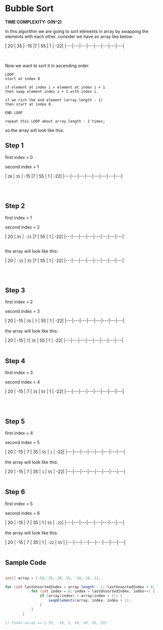 # Bubble Sort
**TIME COMPLEXITY: O(N^2)**

In this algorithm we are going to sort elements in array by swapping the elements with each other.
consider we have an array like below:

| 20 | 35 | -15 |7 | 55 | 1 | -22| 
|---|---|---|---|---|---|---|---|

<br></br>
Now we want to sort it in ascending order.

```
LOOP
start at index 0

if element at index i > element at index i + 1 
then swap element index i + 1 with index i.

if we rich the end element (array.length - 1)
then start at index 0.

END LOOP

repeat this LOOP about array.length - 2 times;

```

so the array will look like this:

## **Step 1**

first index = 0

second index = 1


| `20` | `35` | -15 |7 | 55 | 1 | -22| 
|---|---|---|---|---|---|---|---|

<br></br>

## **Step 2**

first index = 1

second index = 2

| 20 | `35` | `-15` |7 | 55 | 1 | -22| 
|---|---|---|---|---|---|---|---|
<br></br>

the array will look like this:

| 20 | `-15` | `35` |7 | 55 | 1 | -22| 
|---|---|---|---|---|---|---|---|

<br></br>

## **Step 3**

first index = 2

second index = 3

| 20 | -15 | `35` | `7` | 55 | 1 | -22| 
|---|---|---|---|---|---|---|---|
<br></br>
the array will look like this:

| 20 | -15 | `7`| `35` | 55 | 1 | -22| 
|---|---|---|---|---|---|---|---|
<br></br>

## **Step 4**

first index = 3

second index = 4

| 20 | -15 | 7 | `35` | `55` | 1 | -22| 
|---|---|---|---|---|---|---|---|

<br></br>

## **Step 5**
first index = 4

second index = 5

| 20 | -15 | 7 | 35 | `55` | `1` | -22| 
|---|---|---|---|---|---|---|---|
<br></br>
the array will look like this:

| 20 | -15 | 7 | 35 | `1` | `55` | -22| 
|---|---|---|---|---|---|---|---|
<br></br>

## **Step 6**
first index = 5

second index = 6

| 20 | -15 | 7 | 35 | 1 | `55` | `-22`| 
|---|---|---|---|---|---|---|---|
<br></br>
the array will look like this:

| 20 | -15 | 7 | 35 | 1 | `-22` | `55` | 
|---|---|---|---|---|---|---|---|
<br></br>

## Sample Code

```java

int[] array = {-55, 35, 20, 55, -10, 10, 1};

for (int lastUnsortedIndex = array.length - 1; lastUnsortedIndex > 0; lastUnsortedIndex --) {
            for (int index = 0; index < lastUnsortedIndex; index++) {
                if (array[index] > array[index + 1]) {
                    swapElements(array, index, index + 1);
                }
            }
        }

// final array => {-55, -10, 1, 10, 20, 35, 55}

```